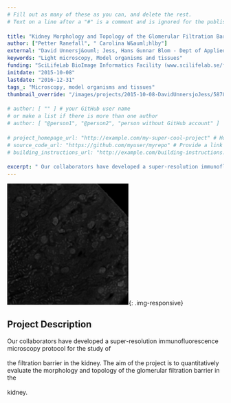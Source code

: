 ```yaml
---
# Fill out as many of these as you can, and delete the rest.
# Text on a line after a "#" is a comment and is ignored for the published page.

title: "Kidney Morphology and Topology of the Glomerular Filtration Barrier"
author: ["Petter Ranefall", " Carolina W&auml;hlby"]
external: "David Unnersj&ouml; Jess, Hans Gunnar Blom - Dept of Applied Physics, KTH"
keywords: "Light microscopy, Model organisms and tissues"
funding: "SciLifeLab BioImage Informatics Facility (www.scilifelab.se/facilities/bioimage-informatics)"
initdate: "2015-10-08"
lastdate: "2016-12-31"
tags_: "Microscopy, model organisms and tissues"
thumbnail_override: "/images/projects/2015-10-08-DavidUnnersjoJess/5878e6656846b.png"

# author: [ "" ] # your GitHub user name
# or make a list if there is more than one author
# author: [ "@person1", "@person2", "person without GitHub account" ]

# project_homepage_url: "http://example.com/my-super-cool-project" # Homepage for this project
# source_code_url: "https://github.com/myuser/myrepo" # Provide a link to your code
# building_instructions_url: "http://example.com/building-instructions.pdf" # how to build the model out of LEGO (*not* how to build the source code)

excerpt: " Our collaborators have developed a super-resolution immunofluorescence microscopy protocol for the study of  the filtration barrier in the kidney. The aim of the project is to quantitatively evaluate..."
---
```


![Kidney Morphology and Topology of the Glomerular Filtration Barrier](/images/projects/2015-10-08-DavidUnnersjoJess/5878e6656846b.png){: .img-responsive}
## Project Description
 Our collaborators have developed a super-resolution immunofluorescence microscopy protocol for the study of <br/><br/>the filtration barrier in the kidney. The aim of the project is to quantitatively evaluate the morphology and topology of the glomerular filtration barrier in the <br/><br/>kidney. 
